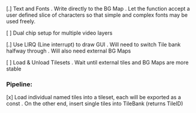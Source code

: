 
[.] Text and Fonts
    . Write directly to the BG Map
    . Let the function accept a user defined slice of characters so that simple and complex fonts may be used freely.

[ ] Dual chip setup for multiple video layers

[.] Use LIRQ (Line interrupt) to draw GUI
    . Will need to switch Tile bank halfway through
    . Will also need external BG Maps

[ ] Load & Unload Tilesets
    . Wait until external tiles and BG Maps are more stable

### Pipeline:

[x] Load individual named tiles into a tileset, each will be exported as a const
    . On the other end, insert single tiles into TileBank (returns TileID)
